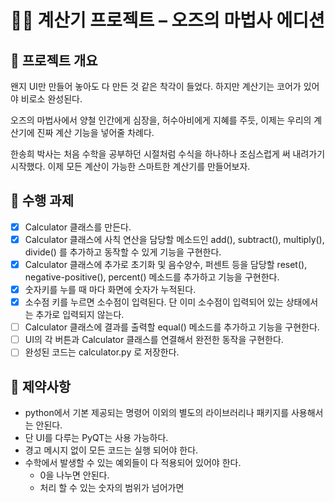 # 🧑‍🔬 계산기 프로젝트 – 오즈의 마법사 에디션

## 📖 프로젝트 개요

왠지 UI만 만들어 놓아도 다 만든 것 같은 착각이 들었다.
하지만 계산기는 코어가 있어야 비로소 완성된다.

오즈의 마법사에서 양철 인간에게 심장을, 허수아비에게 지혜를 주듯,
이제는 우리의 계산기에 진짜 계산 기능을 넣어줄 차례다.

한송희 박사는 처음 수학을 공부하던 시절처럼 수식을 하나하나 조심스럽게 써 내려가기 시작했다.
이제 모든 계산이 가능한 스마트한 계산기를 만들어보자.

## 🧰 수행 과제

- [x] Calculator 클래스를 만든다.
- [x] Calculator 클래스에 사칙 연산을 담당할 메소드인 add(), subtract(), multiply(), divide() 를 추가하고 동작할 수 있게 기능을 구현한다.
- [x] Calculator 클래스에 추가로 초기화 및 음수양수, 퍼센트 등을 담당할 reset(), negative-positive(), percent() 메소드를 추가하고 기능을 구현한다.
- [x] 숫자키를 누를 때 마다 화면에 숫자가 누적된다.
- [x] 소수점 키를 누르면 소수점이 입력된다. 단 이미 소수점이 입력되어 있는 상태에서는 추가로 입력되지 않는다.
- [ ] Calculator 클래스에 결과를 출력할 equal() 메소드를 추가하고 기능을 구현한다.
- [ ] UI의 각 버튼과 Calculator 클래스를 연결해서 완전한 동작을 구현한다.
- [ ] 완성된 코드는 calculator.py 로 저장한다.

## 🚫 제약사항

- python에서 기본 제공되는 명령어 이외의 별도의 라이브러리나 패키지를 사용해서는 안된다.
- 단 UI를 다루는 PyQT는 사용 가능하다.
- 경고 메시지 없이 모든 코드는 실행 되어야 한다.
- 수학에서 발생할 수 있는 예외들이 다 적용되어 있어야 한다.
  - 0을 나누면 안된다.
  - 처리 할 수 있는 숫자의 범위가 넘어가면
